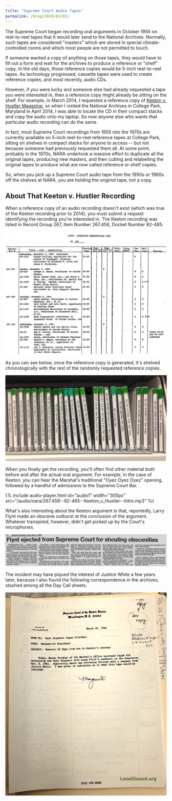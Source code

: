 ```yaml
---
title: "Supreme Court Audio Tapes"
permalink: /blog/2019/03/01/
---
```


The Supreme Court began recording oral arguments in October 1955 on reel-to-reel tapes that it would
later send to the National Archives.  Normally, such tapes are considered "masters" which are stored
in special climate-controlled rooms and which most people are not permitted to touch.

If someone wanted a copy of anything on those tapes, they would have to fill out a form and wait for
the archives to produce a reference or "shelf" copy.  In the old days, those reference copies would be
5-inch reel-to-reel tapes.  As technology progressed, cassette tapes were used to create reference copies,
and most recently, audio CDs.

However, if you were lucky and someone else had already requested a tape you were interested in, then a
reference copy might already be sitting on the shelf.  For example, in March 2014, I requested a reference
copy of [Keeton v. Hustler Magazine](https://www.supremecourt.gov/pdfs/transcripts/1983/82-485_11-08-1983.pdf),
so when I visited the National Archives in College Park, Maryland in April 2014, I was able to locate the
CD in their compact stacks and copy the audio onto my laptop.  So now anyone else who wants that particular
audio recording can do the same.

In fact, most Supreme Court recordings from 1955 into the 1970s are currently available on 5-inch
reel-to-reel reference tapes at College Park, sitting on shelves in compact stacks for anyone to access --
but not because someone had previously requested them all.  At some point, probably in the 1970s, NARA undertook
a massive effort to duplicate all the original tapes, producing new masters, and then cutting and relabelling
the original tapes to produce what are now called reference or shelf copies.

So, when you pick up a Supreme Court audio tape from the 1950s or 1960s off the shelves at NARA, you are holding
the *original* tape, not a copy.

## About That Keeton v. Hustler Recording

When a reference copy of an audio recording doesn't exist (which was true of the Keeton recording prior to 2014),
you must submit a request identifying the recording you're interested in.  The Keeton recording was listed in
Record Group 267, Item Number 267.458, Docket Number 82-485.

![1983 Supreme Court Audio Accession List - Page 4](/images/nara/1983/1983-Audio-Accession-List--Page04.jpg)

As you can see below, once the reference copy is generated, it's shelved chronologically with the rest of
the randomly requested reference copies.

![1983 Reference Copies](/images/nara/1983/1983-Reference-Copies.jpg)

When you finally get the recording, you'll often find other material both before and after the actual oral
argument.  For example, in the case of Keeton, you can hear the Marshal's traditional "Oyez Oyez Oyez" opening,
followed by a handful of admissions to the Supreme Court Bar.

{% include audio-player.html id="audio1" width="300px" src="/audio/nara/267.458--82-485--Keeton_v_Hustler--Intro.mp3" %}

What's also interesting about the Keeton argument is that, reportedly, Larry Flynt made an obscene outburst
at the conclusion of the argument.  Whatever transpired, however, didn't get picked up by the Court's microphones.

![Spokane Chronicle November 1983](/images/news/1983-11-08--Spokane-Chronicle.png)

The incident may have piqued the interest of Justice White a few years later, because I also found the following
correspondence in the archives, stashed among all the Day Call sheets.

![Supreme Court Curator 1986](/images/nara/1986/1986-03-20--Supreme_Court_Curator--2014-04-21.jpg)
